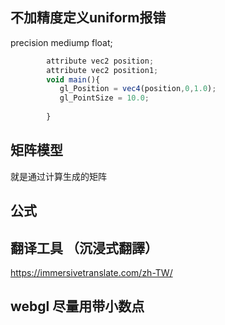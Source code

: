 ## 不加精度定义uniform报错

 precision mediump float;

```js   precision mediump float;
        attribute vec2 position;
        attribute vec2 position1;
        void main(){
           gl_Position = vec4(position,0,1.0);
           gl_PointSize = 10.0;
            
        }
```
## 矩阵模型
就是通过计算生成的矩阵

## 公式



##  翻译工具 （沉浸式翻譯）
https://immersivetranslate.com/zh-TW/

## webgl 尽量用带小数点



